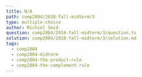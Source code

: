 ```yaml
---
title: N/A
path: comp2804/2018-fall-midterm/3
type: multiple-choice
author: Michiel Smid
question: comp2804/2018-fall-midterm/3/question.ts
solution: comp2804/2018-fall-midterm/3/solution.md
tags:
  - comp2804
  - comp2804-midterm
  - comp2804-the-product-rule
  - comp2804-the-complement-rule
---
```

